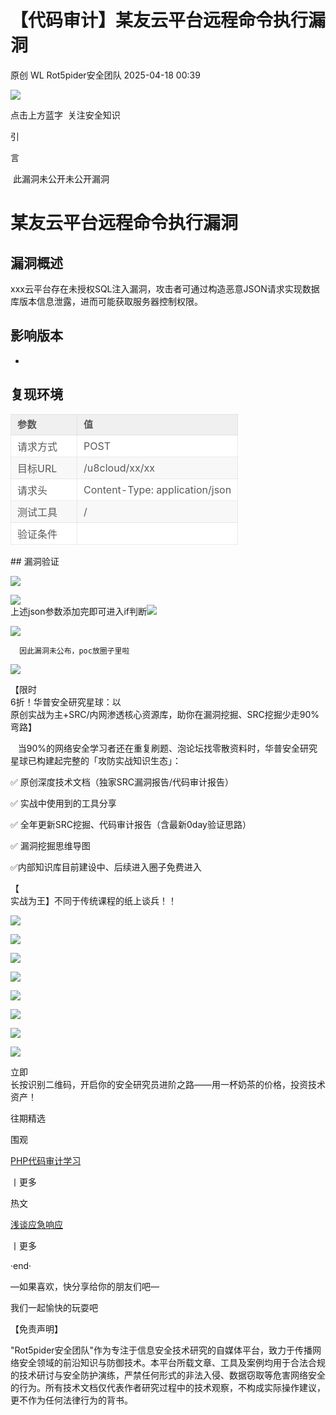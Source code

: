 #  【代码审计】某友云平台远程命令执行漏洞   
原创 WL  Rot5pider安全团队   2025-04-18 00:39  
  
![](https://mmbiz.qpic.cn/mmbiz_gif/7QRTvkK2qC6nNyjd9QeAUdlJnqcbr4YsiaJBYGWoeEEFUicUo1STkXfMNjmDrdbO9Jf04Q6luKiaYAyjTWMQuofCg/640?wx_fmt=gif "")  
  
  
点击上方蓝字  关注安全知识  
  
引  
  
言  
  
 此漏洞未公开未公开漏洞             
  
  
# 某友云平台远程命令执行漏洞  
## 漏洞概述  
  
xxx云平台存在未授权SQL注入漏洞，攻击者可通过构造恶意JSON请求实现数据库版本信息泄露，进而可能获取服务器控制权限。  
## 影响版本  
-   
## 复现环境  
  
<table><thead><tr><th style="color: rgb(89, 89, 89);font-size: 15px;line-height: 1.5em;letter-spacing: 0.04em;text-align: left;font-weight: bold;background: rgb(240, 240, 240) left top no-repeat;height: auto;border-style: solid;border-width: 1px;border-color: rgba(204, 204, 204, 0.4);border-radius: 0px;padding: 5px 10px;min-width: 85px;"><section><span leaf="">参数</span></section></th><th style="color: rgb(89, 89, 89);font-size: 15px;line-height: 1.5em;letter-spacing: 0.04em;text-align: left;font-weight: bold;background: rgb(240, 240, 240) left top no-repeat;height: auto;border-style: solid;border-width: 1px;border-color: rgba(204, 204, 204, 0.4);border-radius: 0px;padding: 5px 10px;min-width: 85px;"><section><span leaf="">值</span></section></th></tr></thead><tbody><tr style="color: rgb(89, 89, 89);background-attachment: scroll;background-clip: border-box;background-color: rgb(255, 255, 255);background-image: none;background-origin: padding-box;background-position-x: left;background-position-y: top;background-repeat: no-repeat;background-size: auto;width: auto;height: auto;"><td style="padding-top: 5px;padding-right: 10px;padding-bottom: 5px;padding-left: 10px;min-width: 85px;border-top-style: solid;border-bottom-style: solid;border-left-style: solid;border-right-style: solid;border-top-width: 1px;border-bottom-width: 1px;border-left-width: 1px;border-right-width: 1px;border-top-color: rgba(204, 204, 204, 0.4);border-bottom-color: rgba(204, 204, 204, 0.4);border-left-color: rgba(204, 204, 204, 0.4);border-right-color: rgba(204, 204, 204, 0.4);border-top-left-radius: 0px;border-top-right-radius: 0px;border-bottom-right-radius: 0px;border-bottom-left-radius: 0px;"><section><span leaf="">请求方式</span></section></td><td style="padding-top: 5px;padding-right: 10px;padding-bottom: 5px;padding-left: 10px;min-width: 85px;border-top-style: solid;border-bottom-style: solid;border-left-style: solid;border-right-style: solid;border-top-width: 1px;border-bottom-width: 1px;border-left-width: 1px;border-right-width: 1px;border-top-color: rgba(204, 204, 204, 0.4);border-bottom-color: rgba(204, 204, 204, 0.4);border-left-color: rgba(204, 204, 204, 0.4);border-right-color: rgba(204, 204, 204, 0.4);border-top-left-radius: 0px;border-top-right-radius: 0px;border-bottom-right-radius: 0px;border-bottom-left-radius: 0px;"><section><span leaf="">POST</span></section></td></tr><tr style="color: rgb(89, 89, 89);background-attachment: scroll;background-clip: border-box;background-color: rgb(248, 248, 248);background-image: none;background-origin: padding-box;background-position-x: left;background-position-y: top;background-repeat: no-repeat;background-size: auto;width: auto;height: auto;"><td style="padding-top: 5px;padding-right: 10px;padding-bottom: 5px;padding-left: 10px;min-width: 85px;border-top-style: solid;border-bottom-style: solid;border-left-style: solid;border-right-style: solid;border-top-width: 1px;border-bottom-width: 1px;border-left-width: 1px;border-right-width: 1px;border-top-color: rgba(204, 204, 204, 0.4);border-bottom-color: rgba(204, 204, 204, 0.4);border-left-color: rgba(204, 204, 204, 0.4);border-right-color: rgba(204, 204, 204, 0.4);border-top-left-radius: 0px;border-top-right-radius: 0px;border-bottom-right-radius: 0px;border-bottom-left-radius: 0px;"><section><span leaf="">目标URL</span></section></td><td style="padding-top: 5px;padding-right: 10px;padding-bottom: 5px;padding-left: 10px;min-width: 85px;border-top-style: solid;border-bottom-style: solid;border-left-style: solid;border-right-style: solid;border-top-width: 1px;border-bottom-width: 1px;border-left-width: 1px;border-right-width: 1px;border-top-color: rgba(204, 204, 204, 0.4);border-bottom-color: rgba(204, 204, 204, 0.4);border-left-color: rgba(204, 204, 204, 0.4);border-right-color: rgba(204, 204, 204, 0.4);border-top-left-radius: 0px;border-top-right-radius: 0px;border-bottom-right-radius: 0px;border-bottom-left-radius: 0px;"><section><span leaf="">/u8cloud/xx/xx</span></section></td></tr><tr style="color: rgb(89, 89, 89);background-attachment: scroll;background-clip: border-box;background-color: rgb(255, 255, 255);background-image: none;background-origin: padding-box;background-position-x: left;background-position-y: top;background-repeat: no-repeat;background-size: auto;width: auto;height: auto;"><td style="padding-top: 5px;padding-right: 10px;padding-bottom: 5px;padding-left: 10px;min-width: 85px;border-top-style: solid;border-bottom-style: solid;border-left-style: solid;border-right-style: solid;border-top-width: 1px;border-bottom-width: 1px;border-left-width: 1px;border-right-width: 1px;border-top-color: rgba(204, 204, 204, 0.4);border-bottom-color: rgba(204, 204, 204, 0.4);border-left-color: rgba(204, 204, 204, 0.4);border-right-color: rgba(204, 204, 204, 0.4);border-top-left-radius: 0px;border-top-right-radius: 0px;border-bottom-right-radius: 0px;border-bottom-left-radius: 0px;"><section><span leaf="">请求头</span></section></td><td style="padding-top: 5px;padding-right: 10px;padding-bottom: 5px;padding-left: 10px;min-width: 85px;border-top-style: solid;border-bottom-style: solid;border-left-style: solid;border-right-style: solid;border-top-width: 1px;border-bottom-width: 1px;border-left-width: 1px;border-right-width: 1px;border-top-color: rgba(204, 204, 204, 0.4);border-bottom-color: rgba(204, 204, 204, 0.4);border-left-color: rgba(204, 204, 204, 0.4);border-right-color: rgba(204, 204, 204, 0.4);border-top-left-radius: 0px;border-top-right-radius: 0px;border-bottom-right-radius: 0px;border-bottom-left-radius: 0px;"><section><span leaf="">Content-Type: application/json</span></section></td></tr><tr style="color: rgb(89, 89, 89);background-attachment: scroll;background-clip: border-box;background-color: rgb(248, 248, 248);background-image: none;background-origin: padding-box;background-position-x: left;background-position-y: top;background-repeat: no-repeat;background-size: auto;width: auto;height: auto;"><td style="padding-top: 5px;padding-right: 10px;padding-bottom: 5px;padding-left: 10px;min-width: 85px;border-top-style: solid;border-bottom-style: solid;border-left-style: solid;border-right-style: solid;border-top-width: 1px;border-bottom-width: 1px;border-left-width: 1px;border-right-width: 1px;border-top-color: rgba(204, 204, 204, 0.4);border-bottom-color: rgba(204, 204, 204, 0.4);border-left-color: rgba(204, 204, 204, 0.4);border-right-color: rgba(204, 204, 204, 0.4);border-top-left-radius: 0px;border-top-right-radius: 0px;border-bottom-right-radius: 0px;border-bottom-left-radius: 0px;"><section><span leaf="">测试工具</span></section></td><td style="padding-top: 5px;padding-right: 10px;padding-bottom: 5px;padding-left: 10px;min-width: 85px;border-top-style: solid;border-bottom-style: solid;border-left-style: solid;border-right-style: solid;border-top-width: 1px;border-bottom-width: 1px;border-left-width: 1px;border-right-width: 1px;border-top-color: rgba(204, 204, 204, 0.4);border-bottom-color: rgba(204, 204, 204, 0.4);border-left-color: rgba(204, 204, 204, 0.4);border-right-color: rgba(204, 204, 204, 0.4);border-top-left-radius: 0px;border-top-right-radius: 0px;border-bottom-right-radius: 0px;border-bottom-left-radius: 0px;"><section><span leaf="">/</span></section></td></tr><tr style="color: rgb(89, 89, 89);background-attachment: scroll;background-clip: border-box;background-color: rgb(255, 255, 255);background-image: none;background-origin: padding-box;background-position-x: left;background-position-y: top;background-repeat: no-repeat;background-size: auto;width: auto;height: auto;"><td style="padding-top: 5px;padding-right: 10px;padding-bottom: 5px;padding-left: 10px;min-width: 85px;border-top-style: solid;border-bottom-style: solid;border-left-style: solid;border-right-style: solid;border-top-width: 1px;border-bottom-width: 1px;border-left-width: 1px;border-right-width: 1px;border-top-color: rgba(204, 204, 204, 0.4);border-bottom-color: rgba(204, 204, 204, 0.4);border-left-color: rgba(204, 204, 204, 0.4);border-right-color: rgba(204, 204, 204, 0.4);border-top-left-radius: 0px;border-top-right-radius: 0px;border-bottom-right-radius: 0px;border-bottom-left-radius: 0px;"><section><span leaf="">验证条件</span></section></td><td style="padding-top: 5px;padding-right: 10px;padding-bottom: 5px;padding-left: 10px;min-width: 85px;border-top-style: solid;border-bottom-style: solid;border-left-style: solid;border-right-style: solid;border-top-width: 1px;border-bottom-width: 1px;border-left-width: 1px;border-right-width: 1px;border-top-color: rgba(204, 204, 204, 0.4);border-bottom-color: rgba(204, 204, 204, 0.4);border-left-color: rgba(204, 204, 204, 0.4);border-right-color: rgba(204, 204, 204, 0.4);border-top-left-radius: 0px;border-top-right-radius: 0px;border-bottom-right-radius: 0px;border-bottom-left-radius: 0px;"><section><span leaf=""><br/></span></section></td></tr></tbody></table>  
## 漏洞验证  
  
![](https://mmbiz.qpic.cn/sz_mmbiz_png/OMTnCvx3T1LWwiaIaIGGew8D3x2RWtxZkFZvY91ksp4ZBUTHGuFMHKHVGAQ0yHNlZLormEM4MnXtvTDkF682EhQ/640?wx_fmt=png&from=appmsg "")  
  
![](https://mmbiz.qpic.cn/sz_mmbiz_png/OMTnCvx3T1LWwiaIaIGGew8D3x2RWtxZkTDo39f0po9lXqQk6jbibiaK7sFD1TNbz1y2Tp2ekts4dfN5qfrNvoaAA/640?wx_fmt=png&from=appmsg "")  
上述json参数添加完即可进入if判断![](https://mmbiz.qpic.cn/sz_mmbiz_png/OMTnCvx3T1LWwiaIaIGGew8D3x2RWtxZk8feHyAnLjEswUmAW6C2RV5LbxuMhyIcFGfzQreLibbbL3iccHTxsT6ww/640?wx_fmt=png&from=appmsg "")  
  
  
  
![](https://mmbiz.qpic.cn/sz_mmbiz_png/OMTnCvx3T1KibZGSTtYYMVNzA35ZxXVRTiaicPcOLiap0yEegiaXm1FGlfRMicFRfx3CNjukXhaPgUlenP2RxKnvqUCw/640?wx_fmt=png&from=appmsg "")  
  
```
  因此漏洞未公布，poc放圈子里啦
```  
  
  
![](https://mmbiz.qpic.cn/sz_mmbiz_png/OMTnCvx3T1KibZGSTtYYMVNzA35ZxXVRTPqJLsCX1Sw7eJSONicLicyYIFiaV0WGhovfCbxbxe05m7DMsh2gDt4gQw/640?wx_fmt=png&from=appmsg "")  
  
  
  
【限时  
6折！华普安全研究星球：以  
原创实战为主+SRC/内网渗透核心资源库，助你在漏洞挖掘、SRC挖掘少走90%弯路】  
  
   当90%的网络安全学习者还在重复刷题、泡论坛找零散资料时，华普安全研究星球已构建起完整的「攻防实战知识生态」：  
  
✅ 原创深度技术文档（独家SRC漏洞报告/代码审计报告）  
  
✅ 实战中使用到的工具分享  
  
✅ 全年更新SRC挖掘、代码审计报告（含最新0day验证思路）  
  
✅ 漏洞挖掘思维导图  
  
✅内部知识库目前建设中、后续进入圈子免费进入  
  
【  
实战为王】不同于传统课程的纸上谈兵！！  
  
![](https://mmbiz.qpic.cn/sz_mmbiz_png/OMTnCvx3T1KibZGSTtYYMVNzA35ZxXVRT1s5WIQzLQXibdxCf6fkianYH5bSeKhcPcQPNR8E1iaJz2aAqonzogTKicg/640?wx_fmt=png&from=appmsg "")  
  
![](https://mmbiz.qpic.cn/sz_mmbiz_png/OMTnCvx3T1KibZGSTtYYMVNzA35ZxXVRTJvsQnibaNk5WSuwpkDvkZTIFqN3XyKic4Mg5qI91sjNGQtibJRbEfIxgw/640?wx_fmt=png&from=appmsg "")  
  
![](https://mmbiz.qpic.cn/sz_mmbiz_png/OMTnCvx3T1KibZGSTtYYMVNzA35ZxXVRTpXhxBicMHYsw8hotg4abR2gdaqYkfGPhX8EeNPcibAAs89qcOWl8Sqdw/640?wx_fmt=png&from=appmsg "")  
  
![](https://mmbiz.qpic.cn/sz_mmbiz_png/OMTnCvx3T1KibZGSTtYYMVNzA35ZxXVRTh0eO1DbG0onZph7o1AMPVU65ZjE5T9QH8XeMU0WNE5HiaUibNTBcQyyg/640?wx_fmt=png&from=appmsg "")  
  
![](https://mmbiz.qpic.cn/sz_mmbiz_png/OMTnCvx3T1KibZGSTtYYMVNzA35ZxXVRT9hvFFPpSupL0Q8d0Yv1F7dYxGZJjcKxHYTyiayhMI3xcVRoQhSs9VTQ/640?wx_fmt=png&from=appmsg "")  
  
  
![](https://mmbiz.qpic.cn/sz_mmbiz_png/OMTnCvx3T1KibZGSTtYYMVNzA35ZxXVRTxJibeicaQ0uttmutBuckibQFCEVicpyhhWXprQVOn4AnAnpDauQiaWTblMQ/640?wx_fmt=png&from=appmsg "")  
  
  
![](https://mmbiz.qpic.cn/sz_mmbiz_jpg/OMTnCvx3T1KibZGSTtYYMVNzA35ZxXVRT7UqeH8ibia1N77Q9iaLtwD9NU7Nt9gicr8sdmDGfQQvibnTDKQYNIJP6tFw/640?wx_fmt=jpeg&from=appmsg "")  
  
  
![](https://mmbiz.qpic.cn/sz_mmbiz_jpg/OMTnCvx3T1KibZGSTtYYMVNzA35ZxXVRTu3IHovwkVlgHqy7k4P0pNE1siayNr6cgdTrGzOOcnaTBrYhd9q5icJKg/640?wx_fmt=jpeg&from=appmsg "")  
  
立即  
长按识别二维码，开启你的安全研究员进阶之路——用一杯奶茶的价格，投资技术资产！  
  
  
  
  
往期精选  
  
  
  
围观  
  
[PHP代码审计学习](http://mp.weixin.qq.com/s?__biz=Mzg5OTYxMjk0Mw==&mid=2247484594&idx=1&sn=89c96ed25e1f1d146fa3e67026ae0ca1&chksm=c051ecd2f72665c45d3e8c51b94629319b992f7f459d5677d7ce253eac99fc5e2e8f78684907&scene=21#wechat_redirect)  
  
  
丨更多  
  
热文  
  
[浅谈应急响应](http://mp.weixin.qq.com/s?__biz=Mzg5OTYxMjk0Mw==&mid=2247484589&idx=1&sn=80ff6dbb4471c101a71e203a10354d59&chksm=c051eccdf72665db0530fce6a332bf44392fb0c4d3d61496c9141bb93ece816cbbe97f89d06f&scene=21#wechat_redirect)  
  
  
丨更多  
  
·end·  
  
—如果喜欢，快分享给你的朋友们吧—  
  
我们一起愉快的玩耍吧  
  
  
  
【免责声明】  
  
"Rot5pider安全团队"作为专注于信息安全技术研究的自媒体平台，致力于传播网络安全领域的前沿知识与防御技术。本平台所载文章、工具及案例均用于合法合规的技术研讨与安全防护演练，严禁任何形式的非法入侵、数据窃取等危害网络安全的行为。所有技术文档仅代表作者研究过程中的技术观察，不构成实际操作建议，更不作为任何法律行为的背书。  
  
  
  
  
  
  
  
